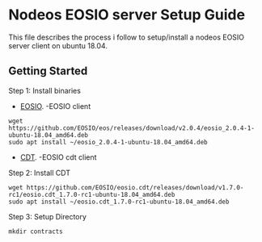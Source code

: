 # Nodeos EOSIO server Setup Guide

This file describes the process i follow to setup/install a nodeos EOSIO server client on ubuntu 18.04.

## Getting Started

Step 1: Install binaries
* [EOSIO](https://github.com/EOSIO/eos/releases/). -EOSIO client
```
wget https://github.com/EOSIO/eos/releases/download/v2.0.4/eosio_2.0.4-1-ubuntu-18.04_amd64.deb
sudo apt install ~/eosio_2.0.4-1-ubuntu-18.04_amd64.deb
```
* [CDT](https://github.com/EOSIO/eosio.cdt/releases/). -EOSIO cdt client

Step 2: Install CDT
```
wget https://github.com/EOSIO/eosio.cdt/releases/download/v1.7.0-rc1/eosio.cdt_1.7.0-rc1-ubuntu-18.04_amd64.deb
sudo apt install ~/eosio.cdt_1.7.0-rc1-ubuntu-18.04_amd64.deb
```

Step 3: Setup Directory
```
mkdir contracts
```
